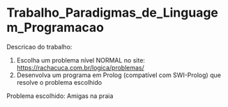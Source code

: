 # Trabalho_Paradigmas_de_Linguagem_Programacao

Descricao do trabalho:

1. Escolha um problema nível NORMAL no site: https://rachacuca.com.br/logica/problemas/
2. Desenvolva um programa em Prolog (compatível com SWI-Prolog) que resolve o
problema escolhido

Problema escolhido: Amigas na praia
